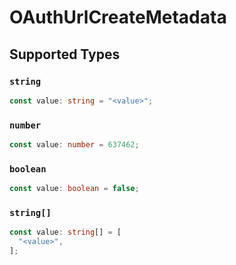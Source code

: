 # OAuthUrlCreateMetadata


## Supported Types

### `string`

```typescript
const value: string = "<value>";
```

### `number`

```typescript
const value: number = 637462;
```

### `boolean`

```typescript
const value: boolean = false;
```

### `string[]`

```typescript
const value: string[] = [
  "<value>",
];
```

